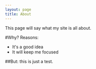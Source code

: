 ```yaml
---
layout: page
title: About
---
```


This page will say what my site is all about.

#Why?
Reasons:
- It's a good idea
- It will keep me focused

##But:
this is just a test.
